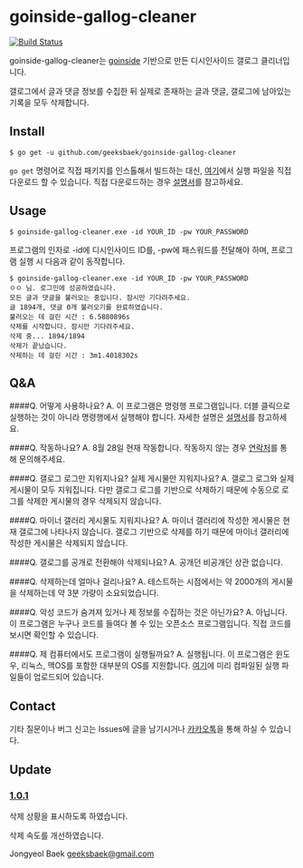# goinside-gallog-cleaner
[![Build Status](https://travis-ci.org/geeksbaek/goinside-gallog-cleaner.svg?branch=master)](https://travis-ci.org/geeksbaek/goinside-gallog-cleaner)

goinside-gallog-cleaner는 [goinside](https://github.com/geeksbaek/goinside) 기반으로 만든 디시인사이드 갤로그 클리너입니다. 

갤로그에서 글과 댓글 정보를 수집한 뒤 실제로 존재하는 글과 댓글, 갤로그에 남아있는 기록을 모두 삭제합니다.

## Install
```
$ go get -u github.com/geeksbaek/goinside-gallog-cleaner
```
`go get` 명령어로 직접 패키지를 인스톨해서 빌드하는 대신,  [여기](https://github.com/geeksbaek/goinside-gallog-cleaner/releases)에서 실행 파일을 직접 다운로드 할 수 있습니다. 직접 다운로드하는 경우 [설명서](http://imgur.com/a/Ei1ok)를 참고하세요.

## Usage
```
$ goinside-gallog-cleaner.exe -id YOUR_ID -pw YOUR_PASSWORD
```

프로그램의 인자로 -id에 디시인사이드 ID를, -pw에 패스워드를 전달해야 하며, 프로그램 실행 시 다음과 같이 동작합니다.
```
$ goinside-gallog-cleaner.exe -id YOUR_ID -pw YOUR_PASSWORD
ㅇㅇ 님. 로그인에 성공하였습니다.
모든 글과 댓글을 불러오는 중입니다. 잠시만 기다려주세요.
글 1894개, 댓글 0개 불러오기를 완료하였습니다.
불러오는 데 걸린 시간 : 6.5880896s
삭제를 시작합니다. 잠시만 기다려주세요.
삭제 중... 1894/1894
삭제가 끝났습니다.
삭제하는 데 걸린 시간 : 3m1.4018302s
```

## Q&A
####Q. 어떻게 사용하나요?
A. 이 프로그램은 명령행 프로그램입니다. 더블 클릭으로 실행하는 것이 아니라 명령행에서 실행해야 합니다. 자세한 설명은 [설명서](http://imgur.com/a/Ei1ok)를 참고하세요.

####Q. 작동하나요?
A. 8월 28일 현재 작동합니다. 작동하지 않는 경우 [연락처](#contact)를 통해 문의해주세요.

####Q. 갤로그 로그만 지워지나요? 실제 게시물만 지워지나요?
A. 갤로그 로그와 실제 게시물이 모두 지워집니다. 다만 갤로그 로그를 기반으로 삭제하기 때문에 수동으로 로그를 삭제한 게시물의 경우 삭제되지 않습니다.

####Q. 마이너 갤러리 게시물도 지워지나요?
A. 마이너 갤러리에 작성한 게시물은 현재 갤로그에 나타나지 않습니다. 갤로그 기반으로 삭제를 하기 때문에 마이너 갤러리에 작성한 게시물은 삭제되지 않습니다.

####Q. 갤로그를 공개로 전환해야 삭제되나요?
A. 공개던 비공개던 상관 없습니다.

####Q. 삭제하는데 얼마나 걸리나요?
A. 테스트하는 시점에서는 약 2000개의 게시물을 삭제하는데 약 3분 가량이 소요되었습니다.

####Q. 악성 코드가 숨겨져 있거나 제 정보를 수집하는 것은 아닌가요?
A. 아닙니다. 이 프로그램은 누구나 코드를 들여다 볼 수 있는 오픈소스 프로그램입니다. 직접 코드를 보시면 확인할 수 있습니다. 

####Q. 제 컴퓨터에서도 프로그램이 실행될까요?
A. 실행됩니다. 이 프로그램은 윈도우, 리눅스, 맥OS를 포함한 대부분의 OS를 지원합니다. [여기](https://github.com/geeksbaek/goinside-gallog-cleaner/releases)에 미리 컴파일된 실행 파일들이 업로드되어 있습니다.

## Contact
기타 질문이나 버그 신고는 Issues에 글을 남기시거나 [카카오톡](https://open.kakao.com/o/s3tYb7m)을 통해 하실 수 있습니다.

## Update

### [1.0.1](https://github.com/geeksbaek/goinside-gallog-cleaner/releases/tag/1.0.1)
삭제 상황을 표시하도록 하였습니다.

삭제 속도를 개선하였습니다.

Jongyeol Baek <geeksbaek@gmail.com>
